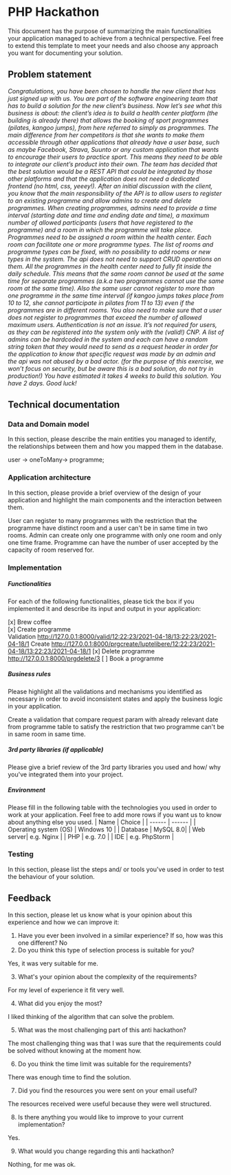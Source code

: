# PHP Hackathon
This document has the purpose of summarizing the main functionalities your application managed to achieve from a technical perspective. Feel free to extend this template to meet your needs and also choose any approach you want for documenting your solution.

## Problem statement
*Congratulations, you have been chosen to handle the new client that has just signed up with us.  You are part of the software engineering team that has to build a solution for the new client’s business.
Now let’s see what this business is about: the client’s idea is to build a health center platform (the building is already there) that allows the booking of sport programmes (pilates, kangoo jumps), from here referred to simply as programmes. The main difference from her competitors is that she wants to make them accessible through other applications that already have a user base, such as maybe Facebook, Strava, Suunto or any custom application that wants to encourage their users to practice sport. This means they need to be able to integrate our client’s product into their own.
The team has decided that the best solution would be a REST API that could be integrated by those other platforms and that the application does not need a dedicated frontend (no html, css, yeeey!). After an initial discussion with the client, you know that the main responsibility of the API is to allow users to register to an existing programme and allow admins to create and delete programmes.
When creating programmes, admins need to provide a time interval (starting date and time and ending date and time), a maximum number of allowed participants (users that have registered to the programme) and a room in which the programme will take place.
Programmes need to be assigned a room within the health center. Each room can facilitate one or more programme types. The list of rooms and programme types can be fixed, with no possibility to add rooms or new types in the system. The api does not need to support CRUD operations on them.
All the programmes in the health center need to fully fit inside the daily schedule. This means that the same room cannot be used at the same time for separate programmes (a.k.a two programmes cannot use the same room at the same time). Also the same user cannot register to more than one programme in the same time interval (if kangoo jumps takes place from 10 to 12, she cannot participate in pilates from 11 to 13) even if the programmes are in different rooms. You also need to make sure that a user does not register to programmes that exceed the number of allowed maximum users.
Authentication is not an issue. It’s not required for users, as they can be registered into the system only with the (valid!) CNP. A list of admins can be hardcoded in the system and each can have a random string token that they would need to send as a request header in order for the application to know that specific request was made by an admin and the api was not abused by a bad actor. (for the purpose of this exercise, we won’t focus on security, but be aware this is a bad solution, do not try in production!)
You have estimated it takes 4 weeks to build this solution. You have 2 days. Good luck!*

## Technical documentation
### Data and Domain model
In this section, please describe the main entities you managed to identify, the relationships between them and how you mapped them in the database.

user -> oneToMany-> programme;


### Application architecture
In this section, please provide a brief overview of the design of your application and highlight the main components and the interaction between them.

User can register to many programmes with the restriction that the programme have distinct room and a user can't be in same time in two rooms.
Admin can create only one programme with only one room and only one time frame.
Programme can have the number of user accepted by the capacity of room reserved for.

###  Implementation


##### Functionalities
For each of the following functionalities, please tick the box if you implemented it and describe its input and output in your application:

[x] Brew coffee \
[x] Create programme \
Validation
http://127.0.0.1:8000/valid/12:22:23/2021-04-18/13:22:23/2021-04-18/1
Create
http://127.0.0.1:8000/prgcreate/luptelibere/12:22:23/2021-04-18/13:22:23/2021-04-18/1
[x] Delete programme \
http://127.0.0.1:8000/prgdelete/3
[ ] Book a programme 

##### Business rules
Please highlight all the validations and mechanisms you identified as necessary in order to avoid inconsistent states and apply the business logic in your application.

Create a validation that compare request param with already relevant date from programme table to satisfy the restriction that two programme can't be in same room in same time.


##### 3rd party libraries (if applicable)
Please give a brief review of the 3rd party libraries you used and how/ why you've integrated them into your project.

##### Environment
Please fill in the following table with the technologies you used in order to work at your application. Feel free to add more rows if you want us to know about anything else you used.
| Name | Choice |
| ------ | ------ |
| Operating system (OS) | Windows 10 |
| Database  | MySQL 8.0|
| Web server| e.g. Nginx |
| PHP | e.g. 7.0 |
| IDE | e.g. PhpStorm |

### Testing
In this section, please list the steps and/ or tools you've used in order to test the behaviour of your solution.

## Feedback
In this section, please let us know what is your opinion about this experience and how we can improve it:

1. Have you ever been involved in a similar experience? If so, how was this one different?
No
2. Do you think this type of selection process is suitable for you?

Yes, it was very suitable for me.

3. What's your opinion about the complexity of the requirements?

For my level of experience it fit very well.

4. What did you enjoy the most?

I liked thinking of the algorithm that can solve the problem.

5. What was the most challenging part of this anti hackathon?

The most challenging thing was that I was sure that the requirements could be solved without knowing at the moment how.

6. Do you think the time limit was suitable for the requirements?

There was enough time to find the solution.

7. Did you find the resources you were sent on your email useful?

The resources received were useful because they were well structured.

8. Is there anything you would like to improve to your current implementation?

Yes.

9. What would you change regarding this anti hackathon?

Nothing, for me was ok.


